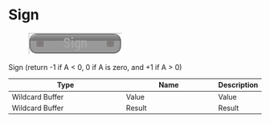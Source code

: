 # Sign

<div align="left" data-full-width="false">

<figure><img src="Sign.png" alt=""><figcaption></figcaption></figure>

</div>

Sign (return -1 if A < 0, 0 if A is zero, and +1 if A > 0)

<table>
<thead><tr><th width="250">Type</th><th width="200">Name</th><th>Description</th></tr></thead>
<tbody>
<tr><td>Wildcard Buffer</td><td>Value</td><td>Value</td></tr>
<tr><td>Wildcard Buffer</td><td>Result</td><td>Result</td></tr>
</tbody>
</table>